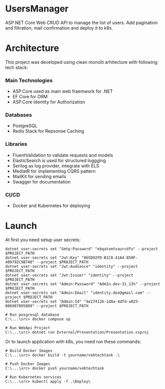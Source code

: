 # UsersManager
ASP.NET Core Web CRUD API to manage the list of users. Add pagination and filtration, mail confirmation and deploy it to k8s.

# Architecture
This project was developed using clean monolit arhitecture with following tech stack:

### Main Technologies
- ASP.Core used as main web fraemwork for .NET
- EF Core for ORM
- ASP.Core Identity for Authorization
### Databases
- PostgreSQL
- Redis Stack for Repsonse Caching
### Libraries
- FluentValidation to validate requests and models
- ElasticSearch is used for structured loggging
- Serilog as log provider, integrate with ELS
- MediatR for implementing CQRS pattern
- MailKit for sending emails
- Swagger for documentation

### CI/CD

- Docker and Kubernetes for deploying

# Launch
At first you need setup user secrets:
```shell
dotnet user-secrets set "Smtp:Password" "ebqatxmtxaurcdfu" --project $PROJECT_PATH
dotnet user-secrets set "Jwt:Key" "865D92FD-B1C8-41A4-850F-409792C9B740" --project $PROJECT_PATH
dotnet user-secrets set "Jwt:Audience" "identity" --project $PROJECT_PATH
dotnet user-secrets set "Jwt:Issuer" "identity" --project $PROJECT_PATH
dotnet user-secrets set "Admin:Password" "Adm1n.dev-31_13%" --project $PROJECT_PATH
dotnet user-secrets set "Admin:Email" "identity.dev@gmail.com" --project $PROJECT_PATH
dotnet user-secrets set "Admin:Id" "4e274126-1d8a-4dfd-a025-806987095809" --project $PROJECT_PATH
```

```shell
# Run posgresql database
C:\...\src> docker compose up

# Run WebApi Project
C:\...\src> dotnet run External/Presentation/Presentation.csproj
```

Or to launch application with k8s, you need run these commands:

```shell
# Build Docker Images
C:\...\src> docker build -t yourname/vebtechtask .\

# Push Docker Images
C:\...\src> docker push yourname/vebtechtask

# Run Kubernetes services
C:\...\src> kubectl apply -f .\Deploy\
```


